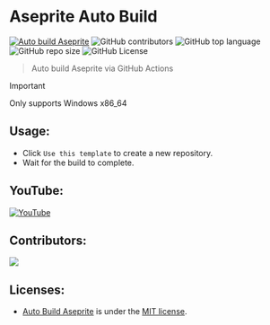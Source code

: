 # Aseprite Auto Build

[![Auto build Aseprite](https://github.com/hardingadonis/aseprite-auto-build/actions/workflows/auto-build.yml/badge.svg)](https://github.com/hardingadonis/aseprite-auto-build/actions/workflows/auto-build.yml)
![GitHub contributors](https://img.shields.io/github/contributors/hardingadonis/aseprite-auto-build)
![GitHub top language](https://img.shields.io/github/languages/top/hardingadonis/aseprite-auto-build)
![GitHub repo size](https://img.shields.io/github/repo-size/hardingadonis/aseprite-auto-build)
![GitHub License](https://img.shields.io/github/license/hardingadonis/aseprite-auto-build)

> Auto build Aseprite via GitHub Actions

> [!IMPORTANT]  
> Only supports Windows x86_64

## Usage:

- Click `Use this template` to create a new repository.
- Wait for the build to complete.

## YouTube:

[![YouTube](https://img.youtube.com/vi/Qx4GaWHLt40/0.jpg)](https://www.youtube.com/watch?v=Qx4GaWHLt40)

## Contributors:

<a href="https://github.com/hardingadonis/aseprite-auto-build/graphs/contributors">
    <img src="https://contrib.rocks/image?repo=hardingadonis/aseprite-auto-build" />
</a>

## Licenses:

- [Auto Build Aseprite](https://github.com/hardingadonis/aseprite-auto-build) is under the [MIT license](https://github.com/hardingadonis/aseprite-auto-build/blob/main/LICENSE).
